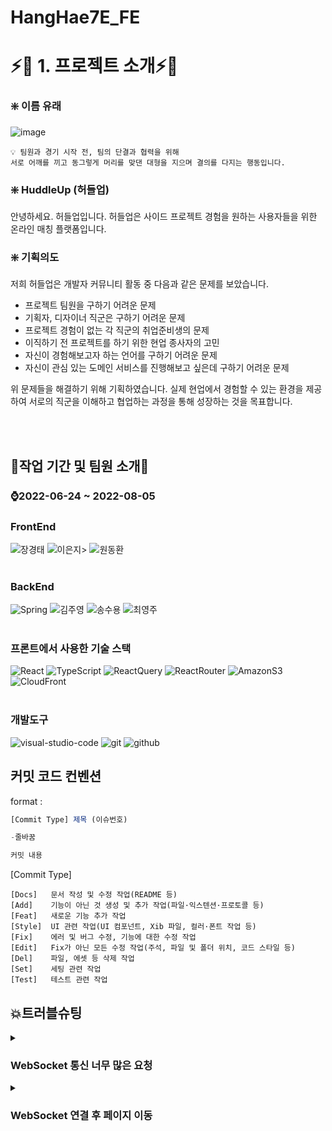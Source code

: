 # HangHae7E_FE

# ⚡🎉 1. 프로젝트 소개⚡🎉

### ❇️ 이름 유래

![image](https://user-images.githubusercontent.com/49186181/182083484-3afd3ba2-1734-47e3-83fd-36df56a16696.png)
```
💡 팀원과 경기 시작 전, 팀의 단결과 협력을 위해
서로 어깨를 끼고 동그렇게 머리를 맞댄 대형을 지으며 결의를 다지는 행동입니다.
```

### ❇️ HuddleUp (허들업)

안녕하세요. 허들업입니다.
허들업은 사이드 프로젝트 경험을 원하는 사용자들을 위한 온라인 매칭 플랫폼입니다. 

### ❇️ 기획의도

저희 허들업은 개발자 커뮤니티 활동 중 다음과 같은 문제를 보았습니다.

- 프로젝트 팀원을 구하기 어려운 문제
- 기획자, 디자이너 직군은 구하기 어려운 문제
- 프로젝트 경험이 없는 각 직군의 취업준비생의 문제
- 이직하기 전 프로젝트를 하기 위한 현업 종사자의 고민
- 자신이 경험해보고자 하는 언어를 구하기 어려운 문제
- 자신이 관심 있는 도메인 서비스를 진행해보고 싶은데 구하기 어려운 문제

위 문제들을 해결하기 위해 기획하였습니다.
실제 현업에서 경험할 수 있는 환경을 제공하여 서로의 직군을 이해하고 협업하는 과정을 통해 성장하는 것을 목표합니다.


<br /><br />
## :two_men_holding_hands:작업 기간 및 팀원 소개:two_women_holding_hands:


### :watch:2022-06-24 ~ 2022-08-05

### FrontEnd

<img alt="장경태" src ="https://img.shields.io/badge/REACT-%EC%9E%A5%EA%B2%BD%ED%83%9C-61DAFB?style=for-the-badge&logo=React&logoColor=white"/> <img alt="이은지" src ="https://img.shields.io/badge/REACT-이은지-61DAFB?style=for-the-badge&logo=React&logoColor=white"/>> <img alt="원동환" src ="https://img.shields.io/badge/REACT-원동환-61DAFB?style=for-the-badge&logo=React&logoColor=white"/>
<br />
<br />
### BackEnd

<img alt="Spring" src ="https://img.shields.io/badge/SPRING-%EC%9D%B4%EC%83%81%ED%9B%88-brightgreen?style=for-the-badge&logo=Spring&logoColor=white"/> <img alt="김주영" src ="https://img.shields.io/badge/SPRING-김주영-brightgreen?style=for-the-badge&logo=Spring&logoColor=white"/> <img alt="송수용" src ="https://img.shields.io/badge/SPRING-송수용-brightgreen?style=for-the-badge&logo=Spring&logoColor=white"/> <img alt="최영주" src ="https://img.shields.io/badge/SPRING-최영주-brightgreen?style=for-the-badge&logo=Spring&logoColor=white"/> 
<br /><br />
 
### 프론트에서 사용한 기술 스택
<img alt="React" src ="https://img.shields.io/badge/React-61DAFB?style=for-the-badge&logo=React&logoColor=white"/> <img alt="TypeScript" src ="https://img.shields.io/badge/TypeScript-3178C6?style=for-the-badge&logo=TypeScript&logoColor=white"/> <img alt="ReactQuery" src ="https://img.shields.io/badge/ReactQuery-FF4154?style=for-the-badge&logo=ReactQuery&logoColor=white"/> <img alt="ReactRouter" src ="https://img.shields.io/badge/ReactRouter-CA4245?style=for-the-badge&logo=ReactRouter&logoColor=white"/> <img alt="AmazonS3" src ="https://img.shields.io/badge/AmazonS3-569A31?style=for-the-badge&logo=AmazonS3&logoColor=white"/> <img alt="CloudFront" src ="https://img.shields.io/badge/CloudFront-D05C4B?style=for-the-badge&logo=Amazon AWS&logoColor=white"/> 
<br /><br />

### 개발도구
<img alt="visual-studio-code" src ="https://img.shields.io/badge/Visual%20Studio%20Code-0078d7.svg?style=for-the-badge&logo=visual-studio-code&logoColor=white"/> <img alt="git" src ="https://img.shields.io/badge/git-%23F05033.svg?style=for-the-badge&logo=git&logoColor=white"/> <img alt="github" src ="https://img.shields.io/badge/github-%23121011.svg?style=for-the-badge&logo=github&logoColor=white"/>

## 커밋 코드 컨벤션
format : 

```jsx
[Commit Type] 제목 (이슈번호)

-줄바꿈 

커밋 내용
```

[Commit Type]

```
[Docs]   문서 작성 및 수정 작업(README 등)
[Add]    기능이 아닌 것 생성 및 추가 작업(파일·익스텐션·프로토콜 등)
[Feat]   새로운 기능 추가 작업
[Style]  UI 관련 작업(UI 컴포넌트, Xib 파일, 컬러·폰트 작업 등)
[Fix]    에러 및 버그 수정, 기능에 대한 수정 작업
[Edit]   Fix가 아닌 모든 수정 작업(주석, 파일 및 폴더 위치, 코드 스타일 등)
[Del]    파일, 에셋 등 삭제 작업
[Set]    세팅 관련 작업
[Test]   테스트 관련 작업
```


## :boom:트러블슈팅
<details>
<summary><h3> WebSocket 통신 너무 많은 요청</h3></summary>
<div markdown="1">
<h4> 문제발생</h4>
<ol>
<li><h4>회의록을 작성함과 동시에 소켓을 subscribe 한 사람에게 실시간으로 보여 줘야 하다 보니 키보드 값을 입력할 떄마다 소켓에 요청하게 되어서 너무 많은 요청을 보내게됨</h4></li>
</ol>

<h4>해결과정</h4>
<ol>
<li>엔터키를 입력 했을때에만 소켓에 send 를 보내서 통신을 하게한다 <span style="font-size:10px">(해당방법은 기존 실시간이라는 의미를 해치기 떄문에 보류)</span></li>
<li>현재 입력된 문자의 길이롸 소켓에 보내진길이를 비교해서 통신 <span style="font-size:10px">(마지막 글자는 제대로 통신이 안되고 영어로 입력할 경우 결국 똑같다.)</span></li>
</ol>
<h4>해결방법</h4>
<h5>1차적으로 0.5 초마다 현재 입력값과 소켓과 통신된 값을 비교한다.</h5><h5>비교했을때 값이 다르다면 0.5 초마다 소켓에 변경 된 값을 통신 시켜 소켓을 동작 시켜서 소켓의 부하를 줄인다.</h5>

</div>
</details>
<details>
<summary><h3> WebSocket 연결 후 페이지 이동</h3></summary>
<div markdown="1">
<h4> 문제발생</h4>
<ol>
<li><h4>현재 페이지를 벗어나 메인 페이지 or 프로젝트 생성 페이지 등등 다른 route 접속시 연결이 끊겨야 하지만 \n 현재페이지 내부에서 페이지 이동시에는 소켓이 끊기면 안됨</h4></li>
</ol>

<h4>해결과정</h4>
<ol>
<li>아에 페이지를 종료 했을 경우에만 소켓을 disconnect 시키는 방법으로 진행해봤지만 팀페이지로 이동시 마다 소켓연결을 계속 시키는데 웹이 종료 될떄만 disconnect 시키는건 자원 낭비인것 같다.</li>
</ol>
<h4>해결방법</h4>
<h5>페이지 이동을 라우팅 시키는 방법이 아닌 해당 페이지 에서 컴포넌트로 구분해서 보여주게끔 개선 이후 기능은 잘 동작 하지만 뒤로가기 사용시 해당 페이지를 벗어나며 소켓연결이 끊기기 때문에 해당 방법은 추후에 개선이 필요할 것 같다.</h5>

</div>
</details>

